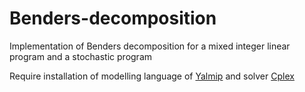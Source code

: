 # Benders-decomposition
Implementation of Benders decomposition for a mixed integer linear program and a stochastic program

Require installation of modelling language of [Yalmip](https://yalmip.github.io/) and solver [Cplex](https://www.ibm.com/analytics/cplex-optimizer)

